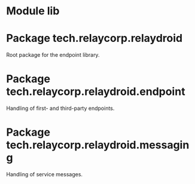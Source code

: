 # Module lib

# Package tech.relaycorp.relaydroid

Root package for the endpoint library.

# Package tech.relaycorp.relaydroid.endpoint

Handling of first- and third-party endpoints.

# Package tech.relaycorp.relaydroid.messaging

Handling of service messages.

